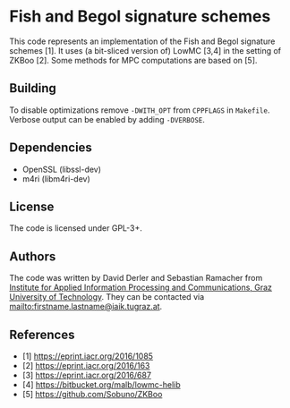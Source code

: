 Fish and Begol signature schemes
================================

This code represents an implementation of the Fish and Begol signature schemes
[1]. It uses (a bit-sliced version of) LowMC [3,4] in the setting of ZKBoo
[2]. Some methods for MPC computations are based on [5].

Building
--------

To disable optimizations remove `-DWITH_OPT` from `CPPFLAGS` in `Makefile`.
Verbose output can be enabled by adding `-DVERBOSE`.

Dependencies
------------

* OpenSSL (libssl-dev)
* m4ri (libm4ri-dev)

License
-------

The code is licensed under GPL-3+.

Authors
-------

The code was written by David Derler and Sebastian Ramacher from [Institute for
Applied Information Processing and Communications, Graz University of
Technology](https://www.iaik.tugraz.at). They can be contacted via
<mailto:firstname.lastname@iaik.tugraz.at>.

References
----------

* [1] https://eprint.iacr.org/2016/1085
* [2] https://eprint.iacr.org/2016/163
* [3] https://eprint.iacr.org/2016/687
* [4] https://bitbucket.org/malb/lowmc-helib
* [5] https://github.com/Sobuno/ZKBoo
